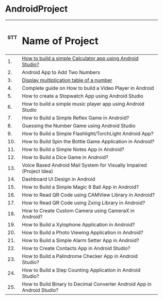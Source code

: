 # AndroidProject

|STT| <h1> Name of Project </h1>
|:---|:---
|1.	| [How to build a simple Calculator app using Android Studio?](https://github.com/TaHieu279/AndroidProject/blob/main/Caculator/app/src/main/java/com/tavanhieu/caculator/MainActivity.kt)
|2.	| Android App to Add Two Numbers
|3.	| [Display multiplication table of a number](https://github.com/TaHieu279/AndroidProject/blob/main/MutipleTableOfNumber/app/src/main/java/com/tavanhieu/mutipletableofnumber/MainActivity.kt)
|4.	| Complete guide on How to build a Video Player in Android
|5.	| How to create a Stopwatch App using Android Studio
|6.	| How to build a simple music player app using Android Studio
|7.	| How to Build a Simple Reflex Game in Android?
|8.	| Guessing the Number Game using Android Studio
|9.	| How to Build a Simple Flashlight/TorchLight Android App?
|10. | How to Build Spin the Bottle Game Application in Android?
|11. | How to Build a Simple Notes App in Android?
|12. | How to Build a Dice Game in Android?
|13. | Voice Based Android Mail System for Visually Impaired (Project Idea)
|14. | Dashboard UI Design in Android
|15. | How to Build a Simple Magic 8 Ball App in Android?
|16. | How to Read QR Code using CAMView Library in Android?
|17. | How to Read QR Code using Zxing Library in Android?
|18. | How to Create Custom Camera using CameraX in Android?
|19. | How to Build a Xylophone Application in Android?
|20. | How to Build a Photo Viewing Application in Android?
|21. | How to Build a Simple Alarm Setter App in Android?
|22. | How to Create Contacts App in Android Studio?
|23. | How to Build a Palindrome Checker App in Android Studio?
|24. | How to Build a Step Counting Application in Android Studio?
|25. | How to Build Binary to Decimal Converter Android App in Android Studio?

